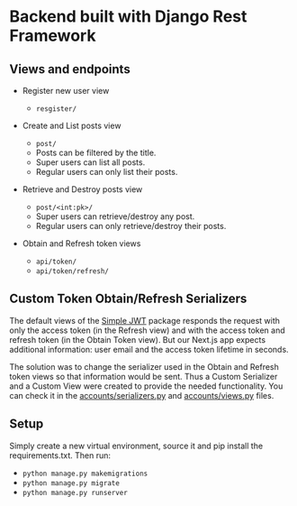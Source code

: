 # Backend built with Django Rest Framework

## Views and endpoints
- Register new user view
    - `resgister/`

- Create and List posts view
    - `post/`
    - Posts can be filtered by the title.
    - Super users can list all posts.
    - Regular users can only list their posts.

- Retrieve and Destroy posts view
    - `post/<int:pk>/`
    - Super users can retrieve/destroy any post.
    - Regular users can only retrieve/destroy their posts.

- Obtain and Refresh token views
    - `api/token/`
    - `api/token/refresh/`

## Custom Token Obtain/Refresh Serializers
The default views of the [Simple JWT](https://github.com/jazzband/djangorestframework-simplejwt) package responds the request with only the access token (in the Refresh view) and with the access token and refresh token (in the Obtain Token view). But our Next.js app expects additional information: user email and the access token lifetime in seconds.

The solution was to change the serializer used in the Obtain and Refresh token views so that information would be sent. Thus a Custom Serializer and a Custom View were created to provide the needed functionality. You can check it in the [accounts/serializers.py](/django_backend//accounts/serializers.py) and [accounts/views.py](/django_backend/accounts/views.py) files.

## Setup
Simply create a new virtual environment, source it and pip install the requirements.txt. Then run:
- `python manage.py makemigrations` 
- `python manage.py migrate`
- `python manage.py runserver`

